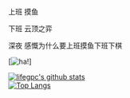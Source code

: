 上班 摸鱼

下班 云顶之弈

深夜 感慨为什么要上班摸鱼下班下棋

[![ha!](https://avatars.githubusercontent.com/u/30406289?v=4 "哈！")]

[![lifegpc's github stats](https://github-readme-stats.vercel.app/api?username=withzhaoyu&show_icons=true&hide_title=false&count_private=true)](https://github.com/anuraghazra/github-readme-stats)  
[![Top Langs](https://github-readme-stats.vercel.app/api/top-langs/?username=withzhaoyu&layout=compact&exclude_repo=lifegpc.github.io&langs_count=10)](https://github.com/anuraghazra/github-readme-stats) 
